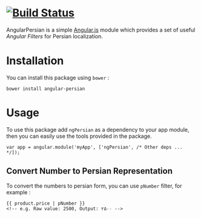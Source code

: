 #  [![Build Status](https://secure.travis-ci.org/mohebifar/angular-persian.png?branch=master)](http://travis-ci.org/mohebifar/angular-persian)

AngularPersian is a simple [Angular.js](http://angularjs.org) module which provides a set of useful *Angular Filters* for Persian localization.

Installation
============
You can install this package using `bower` :

	bower install angular-persian

Usage
=====

To use this package add `ngPersian` as a dependency to your app module, then you can easily use the tools provided in the package.

    var app = angular.module('myApp', ['ngPersian', /* Other deps ... */]);

Convert Number to Persian Representation
-------------------------

To convert the numbers to persian form, you can use `pNumber` filter, for example :

    {{ product.price | pNumber }}
    <!-- e.g. Raw value: 2500, Output: ۲۵۰۰ -->
